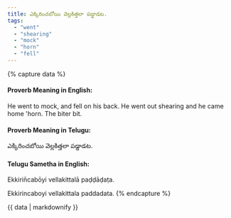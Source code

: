 ```yaml
---
title: ఎక్కిరించబోయి వెల్లకిత్తలా పడ్డాడట.
tags:
  - "went"
  - "shearing"
  - "mock"
  - "horn"
  - "fell"
---
```


{% capture data %}
#### Proverb Meaning in English:
He went to mock, and fell on his back.
He went out shearing and he came home 'horn.
The biter bit.

#### Proverb Meaning in Telugu:
ఎక్కిరించబోయి వెల్లకిత్తలా పడ్డాడట.

#### Telugu Sametha in English:
Ekkirin̄cabōyi vellakittalā paḍḍāḍaṭa.

Ekkirincaboyi vellakittala paddadata.
{% endcapture %}

{{ data | markdownify }}

